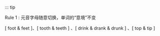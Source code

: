 ::: tip

Rule 1 : 元音字母随意切换，单词的“意境”不变

[ foot & feet ]、[ tooth & teeth ] 、[ drink & drank & drunk ] 、[ top & tip ]  